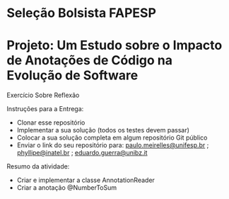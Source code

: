 # Seleção Bolsista FAPESP
# Projeto: Um Estudo sobre o Impacto de Anotações de Código na Evolução de Software

Exercício Sobre Reflexão

Instruções para a Entrega:

* Clonar esse repositório
* Implementar a sua solução (todos os testes devem passar)
* Colocar a sua solução completa em algum repositório Git público
* Enviar o link do seu repositório para: paulo.meirelles@unifesp.br ; phyllipe@inatel.br ; eduardo.guerra@unibz.it

Resumo da atividade:
* Criar e implementar a classe AnnotationReader
* Criar a anotação @NumberToSum


